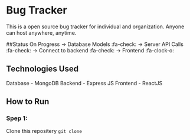 # Bug Tracker
This is a open source bug tracker for individual and organization. Anyone can host anywhere, anytime.

##Status
On Progress
-> Database Models :fa-check:
-> Server API Calls :fa-check:
-> Connect to backend :fa-check:
-> Frontend :fa-clock-o:

## Technologies Used
Database - MongoDB
Backend - Express JS
Frontend - ReactJS

## How to Run
### Spep 1:
Clone this repositery
`git clone `